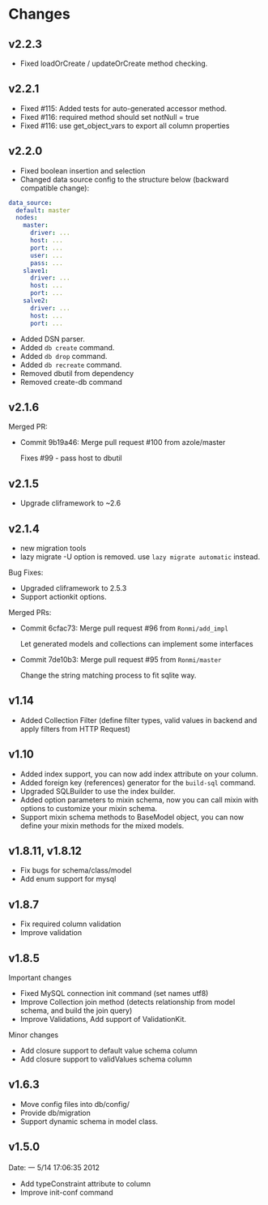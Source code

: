 Changes
=======

## v2.2.3

- Fixed loadOrCreate / updateOrCreate method checking.

## v2.2.1

- Fixed #115: Added tests for auto-generated accessor method. 
- Fixed #116: required method should set notNull = true
- Fixed #116: use get_object_vars to export all column properties

## v2.2.0

- Fixed boolean insertion and selection
- Changed data source config to the structure below (backward compatible change):

```yml
data_source:
  default: master
  nodes:
    master:
      driver: ...
      host: ...
      port: ...
      user: ...
      pass: ...
    slave1:
      driver: ...
      host: ...
      port: ...
    salve2:
      driver: ...
      host: ...
      port: ...
```


- Added DSN parser.
- Added `db create` command.
- Added `db drop` command.
- Added `db recreate` command.
- Removed dbutil from dependency
- Removed create-db command

## v2.1.6

Merged PR:

- Commit 9b19a46: Merge pull request #100 from azole/master

   Fixes #99 - pass host to dbutil

## v2.1.5

- Upgrade cliframework to ~2.6

## v2.1.4

- new migration tools
- lazy migrate -U option is removed.  use `lazy migrate automatic` instead.

Bug Fixes:

- Upgraded cliframework to 2.5.3
- Support actionkit options.


Merged PRs:

- Commit 6cfac73: Merge pull request #96 from `Ronmi/add_impl`

   Let generated models and collections can implement some interfaces

- Commit 7de10b3: Merge pull request #95 from `Ronmi/master`

   Change the string matching process to fit sqlite way.


## v1.14

- Added Collection Filter (define filter types, valid values in backend and apply filters from HTTP Request)

## v1.10

- Added index support, you can now add index attribute on your column.
- Added foreign key (references) generator for the `build-sql` command.
- Upgraded SQLBuilder to use the index builder.
- Added option parameters to mixin schema, now you can call mixin with options to 
  customize your mixin schema.
- Support mixin schema methods to BaseModel object, you can now define your mixin methods
  for the mixed models.

## v1.8.11, v1.8.12

- Fix bugs for schema/class/model
- Add enum support for mysql

## v1.8.7

- Fix required column validation
- Improve validation

## v1.8.5

Important changes
- Fixed MySQL connection init command (set names utf8)
- Improve Collection join method (detects relationship from model schema, and build the join query)
- Improve Validations, Add support of ValidationKit.

Minor changes
- Add closure support to default value schema column
- Add closure support to validValues schema column

## v1.6.3

- Move config files into db/config/
- Provide db/migration
- Support dynamic schema in model class.

## v1.5.0 

Date: 一  5/14 17:06:35 2012

- Add typeConstraint attribute to column
- Improve init-conf command
